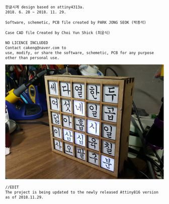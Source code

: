 	한글시계 design based on attiny4313a.
	2018. 6. 28 ~ 2018. 11. 29.

	Software, schemetic, PCB file created by PARK JONG SEOK (박종석)

	Case CAD file Created by Choi Yun Shick (최윤식) 

	NO LICENCE INCLUDED
	Contact cakeng@naver.com to
	use, modify, or share the software, schemetic, PCB for any purpose
	other than personal use.

![1543414544285](./1543414544285.jpg)
	
	//EDIT
	The project is being updated to the newly released Attiny816 version as of 2018.11.29.
